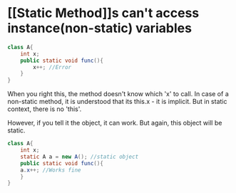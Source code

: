 # [[Static Method]]s can't access instance(non-static) variables

```java
class A{
    int x;
    public static void func(){
        x++; //Error
    }
}
```

When you right this, the method doesn't know which 'x' to call. In case of a non-static method, it is understood that its this.x - it is implicit. But in static context, there is no 'this'.

However, if you tell it the object, it can work. But again, this object will be static.

```java
class A{
    int x;
    static A a = new A(); //static object
    public static void func(){
    a.x++; //Works fine
    }
}
```

